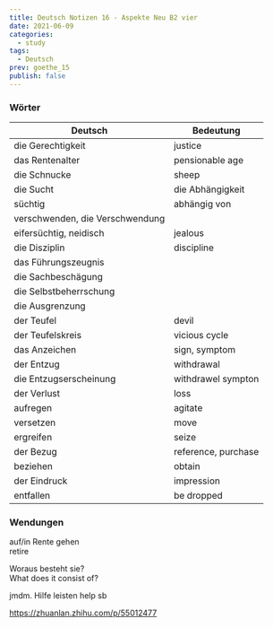 ```yaml
---
title: Deutsch Notizen 16 - Aspekte Neu B2 vier
date: 2021-06-09
categories:
  - study
tags:
  - Deutsch
prev: goethe_15
publish: false
---
```


### Wörter

| Deutsch                         | Bedeutung           |
| ------------------------------- | ------------------- |
| die Gerechtigkeit               | justice             |
| das Rentenalter                 | pensionable age     |
| die Schnucke                    | sheep               |
| die Sucht                       | die Abhängigkeit    |
| süchtig                         | abhängig von        |
| verschwenden, die Verschwendung |                     |
| eifersüchtig, neidisch          | jealous             |
| die Disziplin                   | discipline          |
| das Führungszeugnis             |                     |
| die Sachbeschägung              |                     |
| die Selbstbeherrschung          |                     |
| die Ausgrenzung                 |                     |
| der Teufel                      | devil               |
| der Teufelskreis                | vicious cycle       |
| das Anzeichen                   | sign, symptom       |
| der Entzug                      | withdrawal          |
| die Entzugserscheinung          | withdrawel sympton  |
| der Verlust                     | loss                |
| aufregen                        | agitate             |
| versetzen                       | move                |
| ergreifen                       | seize               |
| der Bezug                       | reference, purchase |
| beziehen                        | obtain              |
| der Eindruck                    | impression          |
| entfallen                       | be dropped          |

### Wendungen

auf/in Rente gehen  
retire

Woraus besteht sie?  
What does it consist of?

jmdm. Hilfe leisten
help sb

https://zhuanlan.zhihu.com/p/55012477
